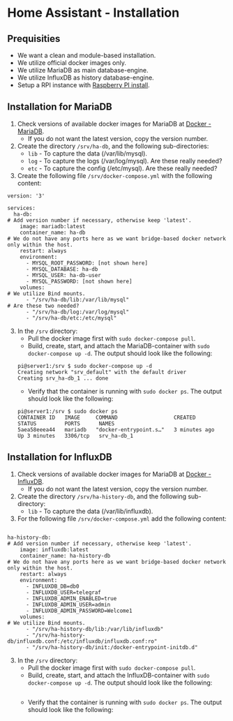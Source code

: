 # Home Assistant - Installation

## Prequisities

- We want a clean and module-based installation.
- We utilize official docker images only.
- We utilize MariaDB as main database-engine.
- We utilize InfluxDB as history database-engine.
- Setup a RPI instance with [Raspberry PI install](https://github.com/slittorin/raspberrypi-install/).

## Installation for MariaDB

1. Check versions of available docker images for MariaDB at [Docker - MariaDB](https://hub.docker.com/_/mariadb).
   - If you do not want the latest version, copy the version number.
4. Create the directory `/srv/ha-db`, and the following sub-directories:
   - `lib` - To capture the data (/var/lib/mysql).
   - `log` - To capture the logs (/var/log/mysql). Are these really needed?
   - `etc` - To capture the config (/etc/mysql). Are these really needed?
6. Create the following file `/srv/docker-compose.yml` with the following content:
```
version: '3'

services:
  ha-db:
# Add version number if necessary, otherwise keep 'latest'.
    image: mariadb:latest
    container_name: ha-db
# We do not have any ports here as we want bridge-based docker network only within the host.
    restart: always
    environment:
      - MYSQL_ROOT_PASSWORD: [not shown here]
      - MYSQL_DATABASE: ha-db
      - MYSQL_USER: ha-db-user
      - MYSQL_PASSWORD: [not shown here]
    volumes:
# We utilize Bind mounts.
      - "/srv/ha-db/lib:/var/lib/mysql"
# Are these two needed?
      - "/srv/ha-db/log:/var/log/mysql"
      - "/srv/ha-db/etc:/etc/mysql"
```
3. In the `/srv` directory:
   - Pull the docker image first with `sudo docker-compose pull`.
   - Build, create, start, and attach the MariaDB-container with `sudo docker-compose up -d`. The output should look like the following:
   ```shell
   pi@server1:/srv $ sudo docker-compose up -d
   Creating network "srv_default" with the default driver
   Creating srv_ha-db_1 ... done
   ```
   - Verify that the container is running with `sudo docker ps`. The output should look like the following:
   ```shell
   pi@server1:/srv $ sudo docker ps
   CONTAINER ID   IMAGE     COMMAND                  CREATED         STATUS         PORTS      NAMES
   5aea58eeea44   mariadb   "docker-entrypoint.s…"   3 minutes ago   Up 3 minutes   3306/tcp   srv_ha-db_1
   ```

## Installation for InfluxDB

1. Check versions of available docker images for MariaDB at [Docker - InfluxDB](https://hub.docker.com/_/influxdb).
   - If you do not want the latest version, copy the version number.
4. Create the directory `/srv/ha-history-db`, and the following sub-directory:
   - `lib` - To capture the data (/var/lib/influxdb).
6. For the following file `/srv/docker-compose.yml` add the following content:
```

ha-history-db:
# Add version number if necessary, otherwise keep 'latest'.
    image: influxdb:latest
    container_name: ha-history-db
# We do not have any ports here as we want bridge-based docker network only within the host.
    restart: always
    environment:
      - INFLUXDB_DB=db0
      - INFLUXDB_USER=telegraf
      - INFLUXDB_ADMIN_ENABLED=true
      - INFLUXDB_ADMIN_USER=admin
      - INFLUXDB_ADMIN_PASSWORD=Welcome1 
    volumes:
# We utilize Bind mounts.
      - "/srv/ha-history-db/lib:/var/lib/influxdb"
      - "/srv/ha-history-db/influxdb.conf:/etc/influxdb/influxdb.conf:ro"
      - "/srv/ha-history-db/init:/docker-entrypoint-initdb.d"
```
3. In the `/srv` directory:
   - Pull the docker image first with `sudo docker-compose pull`.
   - Build, create, start, and attach the InfluxDB-container with `sudo docker-compose up -d`. The output should look like the following:
   ```shell
   ```
   - Verify that the container is running with `sudo docker ps`. The output should look like the following:
   ```shell
   ```
